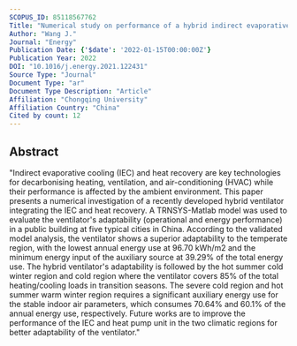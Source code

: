 ```yaml
---
SCOPUS_ID: 85118567762
Title: "Numerical study on performance of a hybrid indirect evaporative cooling heat recovery heat pump ventilator as applied in different climatic regions of China"
Author: "Wang J."
Journal: "Energy"
Publication Date: {'$date': '2022-01-15T00:00:00Z'}
Publication Year: 2022
DOI: "10.1016/j.energy.2021.122431"
Source Type: "Journal"
Document Type: "ar"
Document Type Description: "Article"
Affiliation: "Chongqing University"
Affiliation Country: "China"
Cited by count: 12
---
```


## Abstract
"Indirect evaporative cooling (IEC) and heat recovery are key technologies for decarbonising heating, ventilation, and air-conditioning (HVAC) while their performance is affected by the ambient environment. This paper presents a numerical investigation of a recently developed hybrid ventilator integrating the IEC and heat recovery. A TRNSYS-Matlab model was used to evaluate the ventilator's adaptability (operational and energy performance) in a public building at five typical cities in China. According to the validated model analysis, the ventilator shows a superior adaptability to the temperate region, with the lowest annual energy use at 96.70 kWh/m2 and the minimum energy input of the auxiliary source at 39.29% of the total energy use. The hybrid ventilator's adaptability is followed by the hot summer cold winter region and cold region where the ventilator covers 85% of the total heating/cooling loads in transition seasons. The severe cold region and hot summer warm winter region requires a significant auxiliary energy use for the stable indoor air parameters, which consumes 70.64% and 60.1% of the annual energy use, respectively. Future works are to improve the performance of the IEC and heat pump unit in the two climatic regions for better adaptability of the ventilator."
